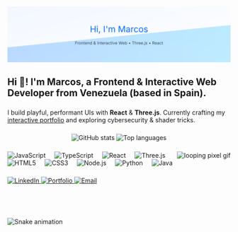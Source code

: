 <picture>
  <!-- Dark mode -->
  <source media="(prefers-color-scheme: dark)" srcset="assets/banner-dark.svg" />
  <!-- Light mode -->
  <source media="(prefers-color-scheme: light)" srcset="assets/banner-light.svg" />
  <!-- Fallback -->
  <img alt="Marcos — Frontend & Interactive Web" src="assets/banner-light.svg" />
</picture>

<h2 align="left">Hi 👋! I'm Marcos, a Frontend & Interactive Web Developer from Venezuela (based in Spain).</h2>

###

<p>
I build playful, performant UIs with <b>React</b> & <b>Three.js</b>. Currently crafting my
<a href="https://portfolio-rho-nine-97.vercel.app/">interactive portfolio</a> and exploring cybersecurity & shader tricks.
</p>

###

<div align="center">
  <picture>
    <source media="(prefers-color-scheme: dark)" srcset="https://github-readme-stats.vercel.app/api?username=MarcosJVPR&show_icons=true&include_all_commits=true&count_private=true&theme=dracula&hide_border=false" />
    <img height="150" alt="GitHub stats" src="https://github-readme-stats.vercel.app/api?username=MarcosJVPR&show_icons=true&include_all_commits=true&count_private=true&theme=default&hide_border=false" />
  </picture>

  <picture>
    <source media="(prefers-color-scheme: dark)" srcset="https://github-readme-stats.vercel.app/api/top-langs?username=MarcosJVPR&layout=compact&card_width=320&langs_count=6&theme=dracula&hide_border=false" />
    <img height="150" alt="Top languages" src="https://github-readme-stats.vercel.app/api/top-langs?username=MarcosJVPR&layout=compact&card_width=320&langs_count=6&theme=default&hide_border=false" />
  </picture>
</div>

###

<img align="right" height="150" src="https://i.imgflip.com/65efzo.gif" alt="looping pixel gif" />

###

<div align="left">
  <img src="https://cdn.jsdelivr.net/gh/devicons/devicon/icons/javascript/javascript-original.svg" height="30" alt="JavaScript" />
  <img width="12" />
  <img src="https://cdn.jsdelivr.net/gh/devicons/devicon/icons/typescript/typescript-original.svg" height="30" alt="TypeScript" />
  <img width="12" />
  <img src="https://cdn.jsdelivr.net/gh/devicons/devicon/icons/react/react-original.svg" height="30" alt="React" />
  <img width="12" />
  <img src="https://cdn.jsdelivr.net/gh/devicons/devicon/icons/threejs/threejs-original.svg" height="30" alt="Three.js" />
  <img width="12" />
  <img src="https://cdn.jsdelivr.net/gh/devicons/devicon/icons/html5/html5-original.svg" height="30" alt="HTML5" />
  <img width="12" />
  <img src="https://cdn.jsdelivr.net/gh/devicons/devicon/icons/css3/css3-original.svg" height="30" alt="CSS3" />
  <img width="12" />
  <img src="https://cdn.jsdelivr.net/gh/devicons/devicon/icons/nodejs/nodejs-original.svg" height="30" alt="Node.js" />
  <img width="12" />
  <img src="https://cdn.jsdelivr.net/gh/devicons/devicon/icons/python/python-original.svg" height="30" alt="Python" />
  <img width="12" />
  <img src="https://cdn.jsdelivr.net/gh/devicons/devicon/icons/java/java-original.svg" height="30" alt="Java" />
</div>

###

<div align="left">
  <picture>
    <source media="(prefers-color-scheme: dark)" srcset="https://img.shields.io/badge/LinkedIn-00eaff?style=for-the-badge&logo=linkedin&logoColor=0b0f17&labelColor=0b0f17&color=0b0f17" />
    <a href="https://www.linkedin.com/in/marcosjvpr/">
      <img alt="LinkedIn" height="35" src="https://img.shields.io/badge/LinkedIn-006CFF?style=for-the-badge&logo=linkedin&logoColor=ffffff&labelColor=f5f9ff&color=f5f9ff" />
    </a>
  </picture>

  <picture>
    <source media="(prefers-color-scheme: dark)" srcset="https://img.shields.io/badge/Portfolio-00eaff?style=for-the-badge&logo=vercel&logoColor=00eaff&labelColor=0b0f17&color=0b0f17" />
    <a href="https://portfolio-rho-nine-97.vercel.app/">
      <img alt="Portfolio" height="35" src="https://img.shields.io/badge/Portfolio-006CFF?style=for-the-badge&logo=vercel&logoColor=006CFF&labelColor=f5f9ff&color=f5f9ff" />
    </a>
  </picture>

  <picture>
    <source media="(prefers-color-scheme: dark)" srcset="https://img.shields.io/badge/Email-00eaff?style=for-the-badge&logo=gmail&logoColor=00eaff&labelColor=0b0f17&color=0b0f17" />
    <a href="mailto:perezmarcosjulio@gmail.com">
      <img alt="Email" height="35" src="https://img.shields.io/badge/Email-006CFF?style=for-the-badge&logo=gmail&logoColor=006CFF&labelColor=f5f9ff&color=f5f9ff" />
    </a>
  </picture>
</div>

###

<br clear="both" />

<img src="https://raw.githubusercontent.com/maurodesouza/maurodesouza/output/snake.svg" alt="Snake animation" />

###
